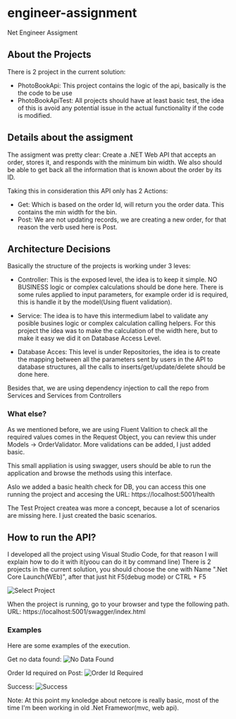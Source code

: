 # engineer-assignment
Net Engineer Assigment 


## About the Projects
There is 2 project in the current solution:
- PhotoBookApi: This project contains the logic of the api, basically is the the code to be use
- PhotoBookApiTest: All projects should have at least basic test, the idea of this is avoid any potential issue in the actual functionality if the code is modified.

## Details about the assigment

The assigment was pretty clear: Create a .NET Web API that accepts an order, stores it, and responds with the minimum bin width. We also should be able to get back all the information that is known about the order by its ID.

Taking this in consideration this API only has 2 Actions:
- Get: Which is based on the order Id, will return you the order data. This contains the min width for the bin.
- Post: We are not updating records, we are creating a new order, for that reason the verb used here is Post.

## Architecture Decisions
Basically the structure of the projects is working under 3 leves:
- Controller: This is the exposed level, the idea is to keep it simple. NO BUSINESS logic or complex calculations should be done here. There is some rules applied to input parameters, for example order id is required, this is handle it by the model(Using fluent validation).

- Service: The idea is to have this intermedium label to validate any posible busines logic or complex calculation calling helpers. For this project the idea was to make the calculation of the width here, but to make it easy we did it on Database Access Level.

- Database Acces: This level is under Repositories, the idea is to create the mapping between all the parameters sent by users in the API to database structures, all the calls to inserts/get/update/delete should be done here.


Besides that, we are using dependency injection to call the repo from Services and Services from Controllers

### What else?
As we mentioned before, we are using Fluent Valition to check all the required values comes in the Request Object, you can review this under Models -> OrderValidator. More validations can be added, I just added basic.

This small appliation is using swagger, users should be able to run the application and browse the methods using this interface.

Aslo we added a basic health check for DB, you can access this one running the project and accesing the URL:
https://localhost:5001/health

The Test Project createa was more a concept, because a lot of scenarios are missing here. I just created the basic scenarios.

## How to run the API?
I developed all the project using Visual Studio Code, for that reason I will explain how to do it with it(yoou can do it by command line)
There is 2 projects in the current solution, you should choose the one with Name ".Net Core Launch(WEb)", after that just hit F5(debug mode) or CTRL + F5

![Select Project](mbadillae/engineer-assignment/tree/main/Images/Launch.png)

When the project is running, go to your browser and type the following path.
URL:
https://localhost:5001/swagger/index.html

### Examples

Here are some examples of the execution.

Get no data found:
![No Data Found](mbadillae/engineer-assignment/tree/main/Images/NotFound.png)

Order Id required on Post:
![Order Id Required](mbadillae/engineer-assignment/tree/main/Images/ErrorMessageIdRequired.png)

Success:
![Success](mbadillae/engineer-assignment/tree/main/Images/Success.png)

Note: At this point my knoledge about netcore is really basic, most of the time I'm been working in old .Net Framewor(mvc, web api). 